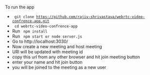 To run the app

- <code> git clone https://github.com/rajiv-shrivastava/webrtc-video-confrence-app.git </code>
- <code> cd webrtc-video-confrence-app </code>
- Run <code> npm install </code> 
- Run <code> npm start or node server.js </code>
- Go to http://localhost:3030/
- Now create a new meeting and host meeting
- URl will be updated with meeting id
- copy this url from any other browser and hit join meeting button
- enter your name and hit join button
- you will be joined to the meeting as a new user 
